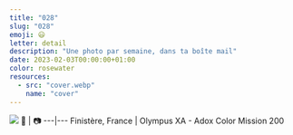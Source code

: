 ```yaml
---
title: "028"
slug: "028"
emoji: 😃
letter: detail
description: "Une photo par semaine, dans ta boîte mail"
date: 2023-02-03T00:00:00+01:00
color: rosewater
resources:
  - src: "cover.webp"
    name: "cover"
---
```

![](cover)
📍 | 📷
---|---
Finistère, France | Olympus XA - Adox Color Mission 200
